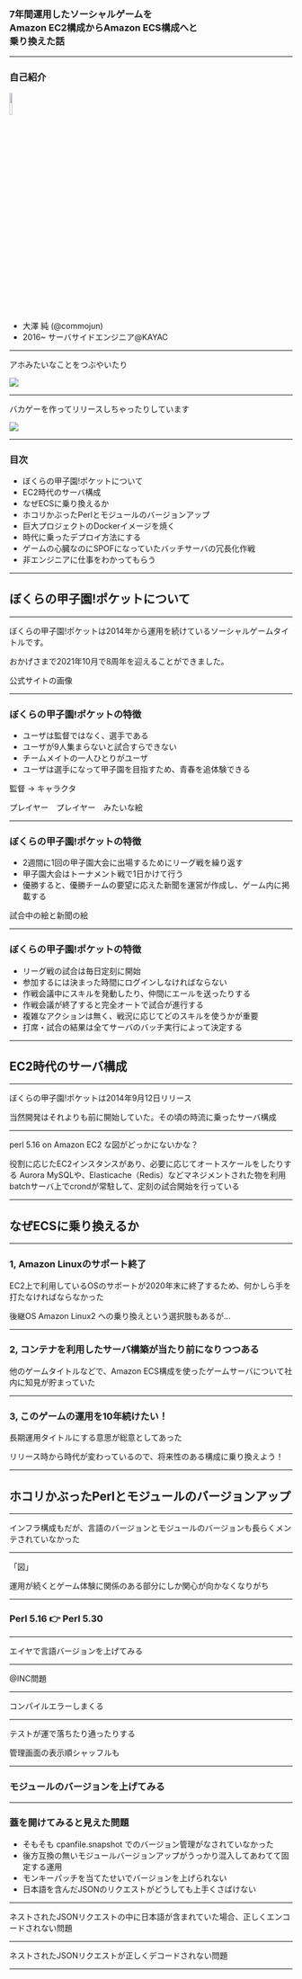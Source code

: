 ### 7年間運用したソーシャルゲームを<br>Amazon EC2構成からAmazon ECS構成へと<br>乗り換えた話

---

### 自己紹介

<img src="./img/marunouchi_ol_trans.png" width="10%"><br>

- 大澤 純 (@commojun)
- 2016~ サーバサイドエンジニア@KAYAC

---

アホみたいなことをつぶやいたり

<img src="./img/perlnigeruna.png" class="r-stretch">

---

バカゲーを作ってリリースしちゃったりしています

<img src="./img/kusonazo.png" class="r-stretch">

---

### 目次

- ぼくらの甲子園!ポケットについて
- EC2時代のサーバ構成
- なぜECSに乗り換えるか
- ホコリかぶったPerlとモジュールのバージョンアップ
- 巨大プロジェクトのDockerイメージを焼く
- 時代に乗ったデプロイ方法にする
- ゲームの心臓なのにSPOFになっていたバッチサーバの冗長化作戦
- 非エンジニアに仕事をわかってもらう

---

## ぼくらの甲子園!ポケットについて

---

ぼくらの甲子園!ポケットは2014年から運用を続けているソーシャルゲームタイトルです。

おかげさまで2021年10月で8周年を迎えることができました。

公式サイトの画像

---

### ぼくらの甲子園!ポケットの特徴

- ユーザは監督ではなく、選手である
- ユーザが9人集まらないと試合すらできない
- チームメイトの一人ひとりがユーザ
- ユーザは選手になって甲子園を目指すため、青春を追体験できる

監督 -> キャラクタ

プレイヤー　プレイヤー　みたいな絵

---

### ぼくらの甲子園!ポケットの特徴

- 2週間に1回の甲子園大会に出場するためにリーグ戦を繰り返す
- 甲子園大会はトーナメント戦で1日かけて行う
- 優勝すると、優勝チームの要望に応えた新聞を運営が作成し、ゲーム内に掲載する

試合中の絵と新聞の絵

---

### ぼくらの甲子園!ポケットの特徴

- リーグ戦の試合は毎日定刻に開始
- 参加するには決まった時間にログインしなければならない
- 作戦会議中にスキルを発動したり、仲間にエールを送ったりする
- 作戦会議が終了すると完全オートで試合が進行する
- 複雑なアクションは無く、戦況に応じてどのスキルを使うかが重要
- 打席・試合の結果は全てサーバのバッチ実行によって決定する

---

## EC2時代のサーバ構成

---

ぼくらの甲子園!ポケットは2014年9月12日リリース

当然開発はそれよりも前に開始していた。その頃の時流に乗ったサーバ構成

---

perl 5.16 on Amazon EC2 な図がどっかにないかな？

<div class="r-stack">
    <span class="fragment current-visible">役割に応じたEC2インスタンスがあり、必要に応じてオートスケールをしたりする</span>
    <span class="fragment current-visible">Aurora MySQLや、Elasticache（Redis）などマネジメントされた物を利用</span>
    <span class="fragment">batchサーバ上でcrondが常駐して、定刻の試合開始を行っている</span>
</div>

---

## なぜECSに乗り換えるか

---

### 1, Amazon Linuxのサポート終了

EC2上で利用しているOSのサポートが2020年末に終了するため、何かしら手を打たなければならなかった

後継OS Amazon Linux2 への乗り換えという選択肢もあるが…

---

### 2, コンテナを利用したサーバ構築が当たり前になりつつある

他のゲームタイトルなどで、Amazon ECS構成を使ったゲームサーバについて社内に知見が貯まっていた

---

### 3, このゲームの運用を10年続けたい！

長期運用タイトルにする意思が総意としてあった

リリース時から時代が変わっているので、将来性のある構成に乗り換えよう！

---

## ホコリかぶったPerlとモジュールのバージョンアップ

---

インフラ構成もだが、言語のバージョンとモジュールのバージョンも長らくメンテされていなかった

---

「図」

運用が続くとゲーム体験に関係のある部分にしか関心が向かなくなりがち

---

### Perl 5.16 👉 Perl 5.30

---

エイヤで言語バージョンを上げてみる

---

@INC問題

---

コンパイルエラーしまくる

---

テストが運で落ちたり通ったりする

管理画面の表示順シャッフルも

---

### モジュールのバージョンを上げてみる

---

### 蓋を開けてみると見えた問題

- そもそも cpanfile.snapshot でのバージョン管理がなされていなかった
- 後方互換の無いモジュールバージョンアップがうっかり混入してあわてて固定する運用
- モンキーパッチを当てたせいでバージョンを上げられない
- 日本語を含んだJSONのリクエストがどうしても上手くさばけない

---

ネストされたJSONリクエストの中に日本語が含まれていた場合、正しくエンコードされない問題

---

ネストされたJSONリクエストが正しくデコードされない問題

---

